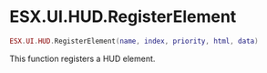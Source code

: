 # ESX.UI.HUD.RegisterElement

```lua
ESX.UI.HUD.RegisterElement(name, index, priority, html, data)
```

This function registers a HUD element.
